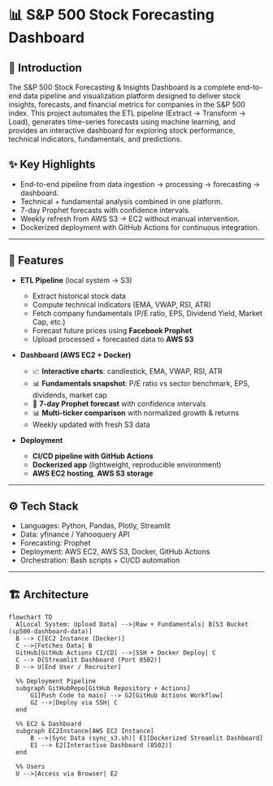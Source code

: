 # 📊 S&P 500 Stock Forecasting Dashboard

## 🚀 Introduction
The S&P 500 Stock Forecasting & Insights Dashboard is a complete end-to-end data pipeline and visualization platform designed to deliver stock insights, forecasts, and financial metrics for companies in the S&P 500 index.
This project automates the ETL pipeline (Extract → Transform → Load), generates time-series forecasts using machine learning, and provides an interactive dashboard for exploring stock performance, technical indicators, fundamentals, and predictions.

## ✨ Key Highlights

- End-to-end pipeline from data ingestion → processing → forecasting → dashboard.
- Technical + fundamental analysis combined in one platform.
- 7-day Prophet forecasts with confidence intervals.
- Weekly refresh from AWS S3 → EC2 without manual intervention.
- Dockerized deployment with GitHub Actions for continuous integration.


---

## 🚀 Features
- **ETL Pipeline** (local system → S3)
  - Extract historical stock data
  - Compute technical indicators (EMA, VWAP, RSI, ATR)
  - Fetch company fundamentals (P/E ratio, EPS, Dividend Yield, Market Cap, etc.)
  - Forecast future prices using **Facebook Prophet**
  - Upload processed + forecasted data to **AWS S3**

- **Dashboard (AWS EC2 + Docker)**
  - 📈 **Interactive charts**: candlestick, EMA, VWAP, RSI, ATR
  - 📊 **Fundamentals snapshot**: P/E ratio vs sector benchmark, EPS, dividends, market cap
  - 🔮 **7-day Prophet forecast** with confidence intervals
  - 📊 **Multi-ticker comparison** with normalized growth & returns
  - Weekly updated with fresh S3 data

- **Deployment**
  - **CI/CD pipeline with GitHub Actions**
  - **Dockerized app** (lightweight, reproducible environment)
  - **AWS EC2 hosting**, **AWS S3 storage**

---

## ⚙️ Tech Stack
  - Languages: Python, Pandas, Plotly, Streamlit
  - Data: yfinance / Yahooquery API
  - Forecasting: Prophet
  - Deployment: AWS EC2, AWS S3, Docker, GitHub Actions
  - Orchestration: Bash scripts + CI/CD automation

---
## 🏗️ Architecture
 ```mermaid
flowchart TD
   A[Local System: Upload Data] -->|Raw + Fundamentals| B[S3 Bucket (sp500-dashboard-data)]
   B --> C[EC2 Instance (Docker)]
   C -->|Fetches Data| B
   GitHub[GitHub Actions CI/CD] -->|SSH + Docker Deploy| C
   C --> D[Streamlit Dashboard (Port 8502)]
   D --> U[End User / Recruiter]

   %% Deployment Pipeline
   subgraph GitHubRepo[GitHub Repository + Actions]
       G1[Push Code to main] --> G2[GitHub Actions Workflow]
       G2 -->|Deploy via SSH| C
   end

   %% EC2 & Dashboard
   subgraph EC2Instance[AWS EC2 Instance]
       B -->|Sync Data (sync_s3.sh)| E1[Dockerized Streamlit Dashboard]
       E1 --> E2[Interactive Dashboard (8502)]
   end

   %% Users
   U -->|Access via Browser| E2
